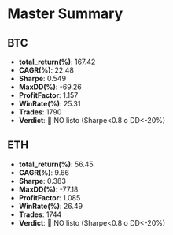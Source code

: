 # Master Summary

## BTC
- **total_return(%)**: 167.42
- **CAGR(%)**: 22.48
- **Sharpe**: 0.549
- **MaxDD(%)**: -69.26
- **ProfitFactor**: 1.157
- **WinRate(%)**: 25.31
- **Trades**: 1790
- **Verdict**: 🔴 NO listo (Sharpe<0.8 o DD<-20%)

## ETH
- **total_return(%)**: 56.45
- **CAGR(%)**: 9.66
- **Sharpe**: 0.383
- **MaxDD(%)**: -77.18
- **ProfitFactor**: 1.085
- **WinRate(%)**: 26.49
- **Trades**: 1744
- **Verdict**: 🔴 NO listo (Sharpe<0.8 o DD<-20%)
